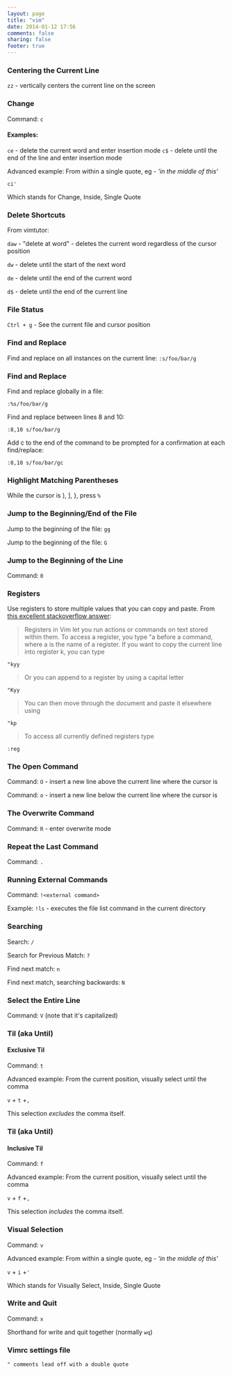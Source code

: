 ```yaml
---
layout: page
title: "vim"
date: 2014-01-12 17:56
comments: false
sharing: false
footer: true
---
```


### Centering the Current Line
`zz` - vertically centers the current line on the screen

### Change
Command: `c`

#### Examples:

`ce` - delete the current word and enter insertion mode
`c$` - delete until the end of the line and enter insertion mode

Advanced example: From within a single quote, eg - *'in the middle of this'*

`ci'`

Which stands for Change, Inside, Single Quote

### Delete Shortcuts
From vimtutor:

`daw` - "delete at word" - deletes the current word regardless of the cursor position

`dw` - delete until the start of the next word

`de` - delete until the end of the current word

`d$` - delete until the end of the current line

### File Status
`Ctrl + g` - See the current file and cursor position

### Find and Replace
Find and replace on all instances on the current line:
`
:s/foo/bar/g
`
### Find and Replace
Find and replace globally in a file:

`
:%s/foo/bar/g
`

Find and replace between lines 8 and 10:

`
:8,10 s/foo/bar/g
`

Add c to the end of the command to be prompted for a confirmation at each find/replace:

`
:8,10 s/foo/bar/gc
`

### Highlight Matching Parentheses
While the cursor is ), ], }, press `%`

### Jump to the Beginning/End of the File
Jump to the beginning of the file: `gg`

Jump to the beginning of the file: `G`

### Jump to the Beginning of the Line
Command: `0`

### Registers
Use registers to store multiple values that you can copy and paste. From [this excellent stackoverflow answer](http://stackoverflow.com/a/1498026/2339716):


> Registers in Vim let you run actions or commands on text stored within them. To access a register, you type "a before a command, where a is the name of a register. If you want to copy the current line into register k, you can type

`
"kyy
`

> Or you can append to a register by using a capital letter

`
"Kyy
`


> You can then move through the document and paste it elsewhere using

`
"kp
`

> To access all currently defined registers type

`
:reg
`

### The Open Command
Command: `O` - insert a new line above the current line where the cursor is

Command: `o` - insert a new line below the current line where the cursor is

### The Overwrite Command
Command: `R` - enter overwrite mode

### Repeat the Last Command
Command: `.`

### Running External Commands
Command: `!<external command>`

Example: `!ls` - executes the file list command in the current directory

### Searching
Search: `/`

Search for Previous Match: `?`

Find next match: `n`

Find next match, searching backwards: `N`

### Select the Entire Line
Command: `V` (note that it's capitalized)

### Til (aka Until)
#### Exclusive Til
Command: `t`

Advanced example: From the current position, visually select until the comma

`v` + `t` +`,`

This selection *excludes* the comma itself.

### Til (aka Until)
#### Inclusive Til
Command: `f`

Advanced example: From the current position, visually select until the comma

`v` + `f` +`,`

This selection *includes* the comma itself.


### Visual Selection
Command: `v`

Advanced example: From within a single quote, eg - *'in the middle of this'*

`v` + `i` +`'`

Which stands for Visually Select, Inside, Single Quote

### Write and Quit
Command: `x`

Shorthand for write and quit together (normally `wq`)

### Vimrc settings file
`" comments lead off with a double quote`
